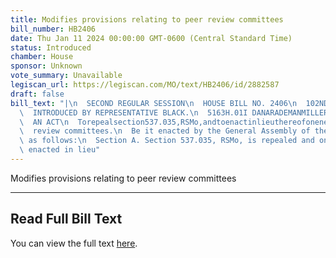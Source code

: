 ```yaml
---
title: Modifies provisions relating to peer review committees
bill_number: HB2406
date: Thu Jan 11 2024 00:00:00 GMT-0600 (Central Standard Time)
status: Introduced
chamber: House
sponsor: Unknown
vote_summary: Unavailable
legiscan_url: https://legiscan.com/MO/text/HB2406/id/2882587
draft: false
bill_text: "|\n  SECOND REGULAR SESSION\n  HOUSE BILL NO. 2406\n  102ND GENERAL ASSEMBLY\n\
  \  INTRODUCED BY REPRESENTATIVE BLACK.\n  5163H.01I DANARADEMANMILLER,ChiefClerk\n\
  \  AN ACT\n  Torepealsection537.035,RSMo,andtoenactinlieuthereofonenewsectionrelatingtopeer\n\
  \  review committees.\n  Be it enacted by the General Assembly of the state of Missouri,\
  \ as follows:\n  Section A. Section 537.035, RSMo, is repealed and one new section\
  \ enacted in lieu"
---
```

Modifies provisions relating to peer review committees

---

## Read Full Bill Text

You can view the full text [here](https://legiscan.com/MO/text/HB2406/id/2882587).
